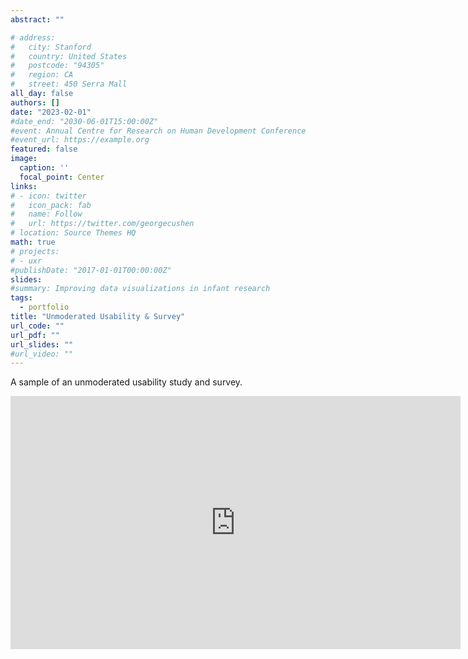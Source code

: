 ```yaml
---
abstract: ""

# address:
#   city: Stanford
#   country: United States
#   postcode: "94305"
#   region: CA
#   street: 450 Serra Mall
all_day: false
authors: []
date: "2023-02-01"
#date_end: "2030-06-01T15:00:00Z"
#event: Annual Centre for Research on Human Development Conference
#event_url: https://example.org
featured: false
image:
  caption: ''
  focal_point: Center
links:
# - icon: twitter
#   icon_pack: fab
#   name: Follow
#   url: https://twitter.com/georgecushen
# location: Source Themes HQ
math: true
# projects:
# - uxr
#publishDate: "2017-01-01T00:00:00Z"
slides: 
#summary: Improving data visualizations in infant research
tags:
  - portfolio
title: "Unmoderated Usability & Survey"
url_code: ""
url_pdf: ""
url_slides: ""
#url_video: ""
---
```

A sample of an unmoderated usability study and survey. 

<iframe src="https://onedrive.live.com/embed?cid=77FAE923E34BC1FE&resid=77FAE923E34BC1FE%2111092&authkey=AC0MW2AZ98ruwE0&em=2" width="720" height="405
" frameborder="0" scrolling="no"></iframe>
